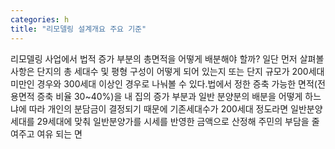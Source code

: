 ```yaml
---
categories: h
title: "리모델링 설계개요 주요 기준"
---
```

리모델링 사업에서 법적 증가 부분의 총면적을 어떻게 배분해야 할까? 일단 먼저 살펴볼 사항은 단지의 총 세대수 및 평형 구성이 어떻게 되어 있는지 또는 단지 규모가 200세대 미만인 경우와 300세대 이상인 경우로 나눠볼 수 있다.법에서 정한 증축 가능한 면적(전용면적 증축 비율 30~40%)을 내 집의 증가 부분과 일반 분양분의 배분을 어떻게 하느냐에 따라 개인의 분담금이 결정되기 때문에 기존세대수가 200세대 정도라면 일반분양 세대를 29세대에 맞춰 일반분양가를 시세를 반영한 금액으로 산정해 주민의 부담을 줄여주고 여유 되는 면